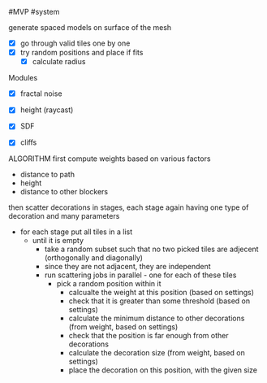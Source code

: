 #MVP
#system 

generate spaced models on surface of the mesh

- [x] go through valid tiles one by one
- [x] try random positions and place if fits
    - [x] calculate radius

Modules
- [x] fractal noise
- [x] height (raycast)
- [x] SDF
- [x] cliffs


ALGORITHM
first compute weights based on various factors
- distance to path
- height
- distance to other blockers

then scatter decorations in stages, each stage again having one type of decoration and many parameters
- for each stage put all tiles in a list
    - until it is empty
        - take a random subset such that no two picked tiles are adjecent (orthogonally and diagonally)
        - since they are not adjacent, they are independent
        - run scattering jobs in parallel - one for each of these tiles
            - pick a random position within it
                - calcualte the weight at this position (based on settings)
                - check that it is greater than some threshold (based on settings)
                - calculate the minimum distance to other decorations (from weight, based on settings)
                - check that the position is far enough from other decorations
                - calculate the decoration size (from weight, based on settings)
                - place the decoration on this position, with the given size